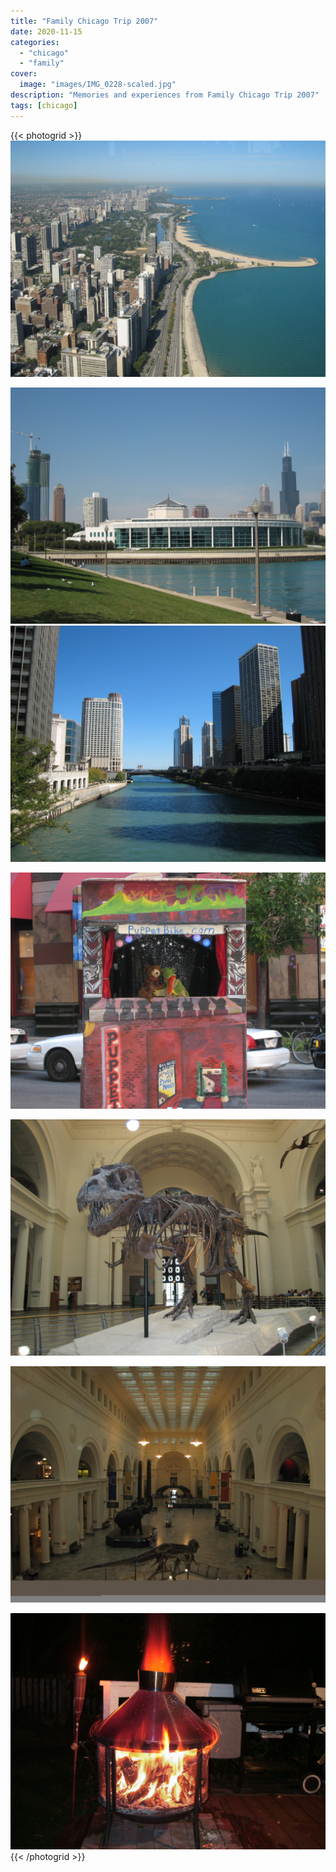 ```yaml
---
title: "Family Chicago Trip 2007"
date: 2020-11-15
categories:
  - "chicago"
  - "family"
cover:
  image: "images/IMG_0228-scaled.jpg"
description: "Memories and experiences from Family Chicago Trip 2007"
tags: [chicago]
---
```


{{< photogrid >}}
![](images/IMG_0228-scaled.jpg)

![](images/IMG_0197-scaled.jpg)
![](images/IMG_0249-scaled.jpg)

![](images/IMG_0254-scaled.jpg)

![](images/IMG_0310-scaled.jpg)

![](images/C971877A-3D81-4267-8ABD-A92AE60902D0-scaled.jpg)

![](images/IMG_0456.jpg)
{{< /photogrid >}}

